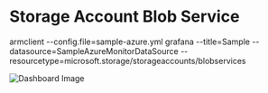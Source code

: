 # Storage Account Blob Service
armclient --config.file=sample-azure.yml grafana --title=Sample --datasource=SampleAzureMonitorDataSource --resourcetype=microsoft.storage/storageaccounts/blobservices

![Dashboard Image](https://raw.githubusercontent.com/asheniam/azure-grafana-dashboard-templates/master/microsoft-storage-storageaccounts-blobservices/overview/dashboard.png)
